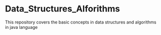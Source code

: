 # Data_Structures_Alforithms
This repository covers the basic concepts in data structures and algorithms in java language
